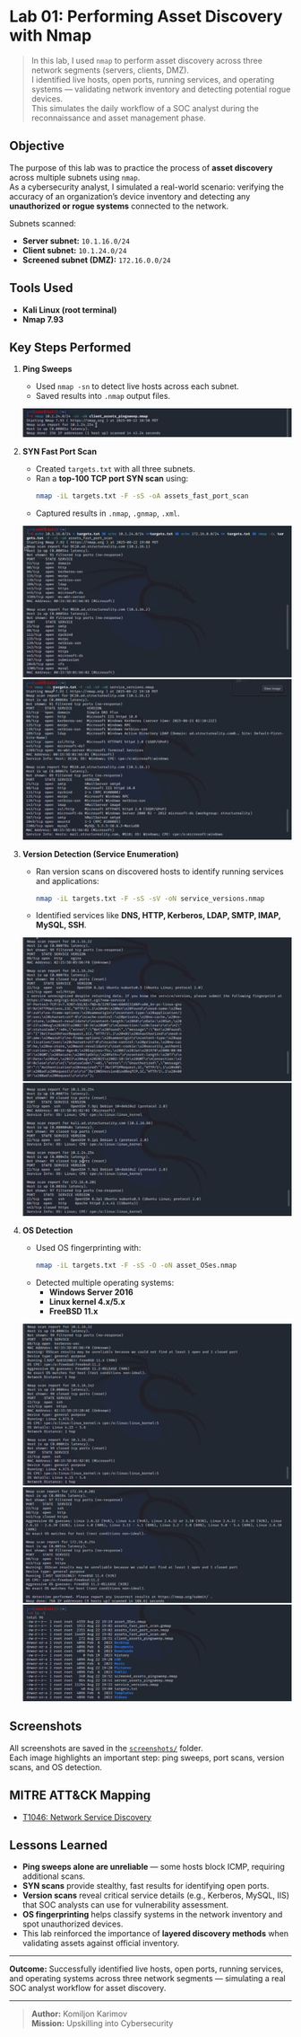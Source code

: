 
# Lab 01: Performing Asset Discovery with Nmap

>  In this lab, I used `nmap` to perform asset discovery across three network segments (servers, clients, DMZ).  
> I identified live hosts, open ports, running services, and operating systems — validating network inventory and detecting potential rogue devices.  
> This simulates the daily workflow of a SOC analyst during the reconnaissance and asset management phase.
> 
##  Objective
The purpose of this lab was to practice the process of **asset discovery** across multiple subnets using `nmap`.  
As a cybersecurity analyst, I simulated a real-world scenario: verifying the accuracy of an organization’s device inventory and detecting any **unauthorized or rogue systems** connected to the network.  

Subnets scanned:  
- **Server subnet:** `10.1.16.0/24`  
- **Client subnet:** `10.1.24.0/24`  
- **Screened subnet (DMZ):** `172.16.0.0/24`  

##  Tools Used
- **Kali Linux (root terminal)**  
- **Nmap 7.93**  

##  Key Steps Performed

1. **Ping Sweeps**  
   - Used `nmap -sn` to detect live hosts across each subnet.  
   - Saved results into `.nmap` output files.  

   ![Server Subnet Ping Sweep](./screenshots/3.png)     

2. **SYN Fast Port Scan**  
   - Created `targets.txt` with all three subnets.  
   - Ran a **top-100 TCP port SYN scan** using:  
     ```bash
     nmap -iL targets.txt -F -sS -oA assets_fast_port_scan
     ```
   - Captured results in `.nmap`, `.gnmap`, `.xml`.  

   ![Fast Port Scan Output](./screenshots/7.png)  
   ![Greppable Output](./screenshots/12.png)  

3. **Version Detection (Service Enumeration)**  
   - Ran version scans on discovered hosts to identify running services and applications:  
     ```bash
     nmap -iL targets.txt -F -sS -sV -oN service_versions.nmap
     ```
   - Identified services like **DNS, HTTP, Kerberos, LDAP, SMTP, IMAP, MySQL, SSH**.  

   ![Service Versions](./screenshots/13.png)  
   ![Linux Host Service Enumeration](./screenshots/14.png)  

4. **OS Detection**  
   - Used OS fingerprinting with:  
     ```bash
     nmap -iL targets.txt -F -sS -O -oN asset_OSes.nmap
     ```
   - Detected multiple operating systems:  
     - **Windows Server 2016**  
     - **Linux kernel 4.x/5.x**  
     - **FreeBSD 11.x**  

   ![OS Detection Windows](./screenshots/17.png)  
   ![OS Detection FreeBSD/Linux](./screenshots/18.png)  
   ![Final OS Summary](./screenshots/20.png)  

##  Screenshots
All screenshots are saved in the [`screenshots/`](./screenshots/) folder.  
Each image highlights an important step: ping sweeps, port scans, version scans, and OS detection.  

## MITRE ATT&CK Mapping
- [T1046: Network Service Discovery](https://attack.mitre.org/techniques/T1046/)

##  Lessons Learned
- **Ping sweeps alone are unreliable** — some hosts block ICMP, requiring additional scans.  
- **SYN scans** provide stealthy, fast results for identifying open ports.  
- **Version scans** reveal critical service details (e.g., Kerberos, MySQL, IIS) that SOC analysts can use for vulnerability assessment.  
- **OS fingerprinting** helps classify systems in the network inventory and spot unauthorized devices.  
- This lab reinforced the importance of **layered discovery methods** when validating assets against official inventory.  

---

 **Outcome:** Successfully identified live hosts, open ports, running services, and operating systems across three network segments — simulating a real SOC analyst workflow for asset discovery.

---

> **Author:** Komiljon Karimov  
> **Mission:** Upskilling into Cybersecurity
